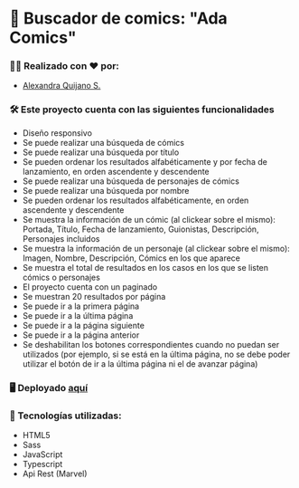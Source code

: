 # 🔎 Buscador de comics: "Ada Comics"

### 🦹‍♀️ Realizado con ❤️ por:
- [Alexandra Quijano S.](https://github.com/Alexaquijano22)

### 🛠️ Este proyecto cuenta con las siguientes funcionalidades 
- Diseño responsivo
- Se puede realizar una búsqueda de cómics
- Se puede realizar una búsqueda por título
- Se pueden ordenar los resultados alfabéticamente y por fecha de lanzamiento, en orden ascendente y descendente
- Se puede realizar una búsqueda de personajes de cómics
- Se puede realizar una búsqueda por nombre
- Se pueden ordenar los resultados alfabéticamente, en orden ascendente y descendente
- Se muestra la información de un cómic (al clickear sobre el mismo): Portada, Título, Fecha de lanzamiento, Guionistas, Descripción, Personajes incluidos
- Se muestra la información de un personaje (al clickear sobre el mismo): Imagen, Nombre, Descripción, Cómics en los que aparece
- Se muestra el total de resultados en los casos en los que se listen cómics o personajes
- El proyecto cuenta con un paginado
- Se muestran 20 resultados por página
- Se puede ir a la primera página
- Se puede ir a la última página
- Se puede ir a la página siguiente
- Se puede ir a la página anterior
- Se deshabilitan los botones correspondientes cuando no puedan ser utilizados (por ejemplo, si se está en la última página, no se debe poder utilizar el botón de ir a la última página ni el de avanzar página)

### 🖥️ Deployado [aquí](https://proyect-comics.netlify.app/)

### 🚀 Tecnologías utilizadas:
- HTML5
- Sass
- JavaScript
- Typescript
- Api Rest (Marvel)
